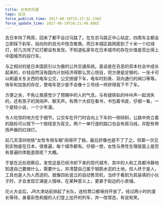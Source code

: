 ```yaml
---
title: 日本的交通
tags: 扯淡
force_publish_time: 2017-08-19T15:27:32.236Z
force_update_time: 2017-08-19T16:21:49.888Z
---
```


去日本待了两周，回来了都不会过马路了。在东京马路正中心站定，四周车主都会立即踩下刹车，投向你的目光中饱含敬畏。而日本城区路网密到了十米一个红绿灯，好几次闯了红灯都设有发现，不知道私家车在日本城市的存在价值是否比得上中国城市的自行车。

与之相对的是日本国民引以为傲的公共交通系统。虽说是在丑恶的资本社会中成长起来的，价钱自然沒有国内计划经济得那么赏心悦目，但方便是足够的。一张卡可以刷遍关东关西的电车公交，公交按键下车，电车时刻表、双向通行的闸口等等。快车和加急的存在，使电车至少是不会像十三号线一样挤得我下不了车。

方便之余，不免让我感觉少了预期中的人的气息。与有缝铁轨的咔咔声一起消失的，还有孩子的哭闹声、聊天声。有两个大叔在看书，书包着书皮，仔细一看，一个是轻小说，一个少年漫。

令人吃惊的地方在于细节。公交车在开门时会向上下车的一侧倾斜，公路中央立着的路标可以按下一个按纽变为盲文，两个一单行道的路口也会有斑马线，并配有带扬声器的红绿灯。

前几天深圳地铁“女性专用车厢”闹得开了锅，最后好像也是不了了之。但第一次见到实物是在日本，很普遍，每个城市都有。仔细一想，女性与男性生理层面上是否有普遍的体能差距呢？大概。

于是在近处观察后，发觉这是已经冷却下来的现代城市，其中的人和工具都冷静地知道自己要做什么，需要什么，并清楚自己属于钢筋水泥的土地。但人终于是人，工具也是人为人而造的。就像四处竖立的自动售货机，当终于看到为其装填的小伙子时，才会发现它满是人情味，在某种意义上，更甚于街边的小卖铺。

花火大会后，JR大津站前排起了长队，连检票口都保持开放了。经过两小时的漫长等待，身着彩色和服的人们登上加开的列车，并一改常态，有说有笑。
